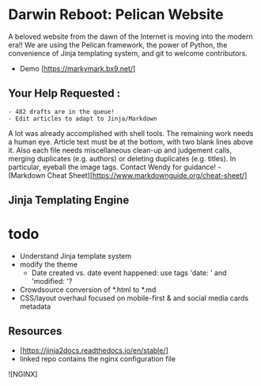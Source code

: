 # Darwin Reboot: Pelican Website

A beloved website from the dawn of the Internet is moving into the modern era!!  We are using the Pelican framework, the power of Python, the convenience of Jinja templating system, and git to welcome contributors.
- Demo [https://markymark.bx9.net/]

## Your Help Requested : 
    - 482 drafts are in the queue!
    - Edit articles to adapt to Jinja/Markdown

A lot was already accomplished with shell tools. The remaining work needs a human eye.  Article text must be at the bottom, with two blank lines above it.  Also each file needs miscellaneous clean-up and judgement calls, merging duplicates (e.g. authors) or deleting duplicates (e.g. titles). In particular, eyeball the image tags. Contact Wendy for guidance!
    - (Markdown Cheat Sheet)[https://www.markdownguide.org/cheat-sheet/]
        
## Jinja Templating Engine

    
# todo

- Understand Jinja template system
- modify the theme
    - Date created vs. date event happened: use tags 'date: ' and 'modified: '?
- Crowdsource conversion of *.html to *.md
- CSS/layout overhaul focused on mobile-first & and social media cards metadata

## Resources 
- [https://jinja2docs.readthedocs.io/en/stable/]
- linked repo contains the nginx configuration file

![NGINX]
